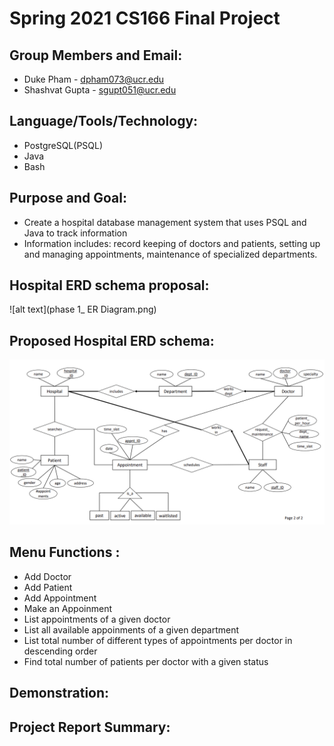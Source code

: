 # Spring 2021 CS166 Final Project

## Group Members and Email:

* Duke Pham - dpham073@ucr.edu
* Shashvat Gupta - sgupt051@ucr.edu 

## Language/Tools/Technology:

* PostgreSQL(PSQL)
* Java
* Bash

## Purpose and Goal: 

* Create a hospital database management system that uses PSQL and Java to track information
* Information includes: record keeping of doctors and patients, setting up and managing appointments, maintenance of specialized departments.
 
## Hospital ERD schema proposal:
![alt text](phase 1_ ER Diagram.png)

## Proposed Hospital ERD schema:
![alt text](CS166_phase1_class_schema.png)

## Menu Functions : 

* Add Doctor
* Add Patient 
* Add Appointment 
* Make an Appoinment
* List appointments of a given doctor 
* List all available appoinments of a given department
* List total number of different types of appointments per doctor in descending order
* Find total number of patients per doctor with a given status

## Demonstration:


## Project Report Summary: 
